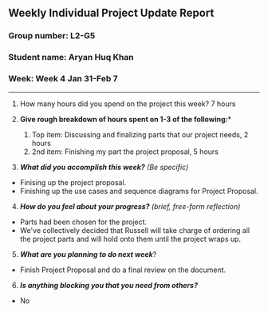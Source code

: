 ## Weekly Individual Project Update Report
### Group number: L2-G5
### Student name: Aryan Huq Khan
### Week: Week 4 Jan 31-Feb 7
___
1. How many hours did you spend on the project this week? 7 hours

2. **Give rough breakdown of hours spent on 1-3 of the following:***
   1. Top item: Discussing and finalizing parts that our project needs, 2 hours
   2. 2nd item: Finishing my part the project proposal, 5 hours
3. ***What did you accomplish this week?*** _(Be specific)_
  - Finising up the project proposal. 
  - Finishing up the use cases and sequence diagrams for Project Proposal.
4. ***How do you feel about your progress?*** _(brief, free-form reflection)_
  - Parts had been chosen for the project.
  - We've collectively decided that Russell will take charge of ordering all the project parts and will hold onto them until the project wraps up.
5. ***What are you planning to do next week***? 
  - Finish Project Proposal and do a final review on the document.
6. ***Is anything blocking you that you need from others?***
  - No
    
